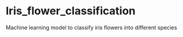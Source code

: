 # Iris_flower_classification
Machine learning model to classify iris flowers into different species
